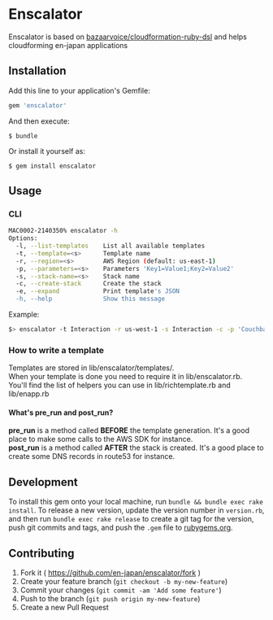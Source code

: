 # Enscalator

Enscalator is based on [bazaarvoice/cloudformation-ruby-dsl](https://github.com/bazaarvoice/cloudformation-ruby-dsl) and helps cloudforming en-japan applications

## Installation

Add this line to your application's Gemfile:

```ruby
gem 'enscalator'
```

And then execute:

    $ bundle

Or install it yourself as:

    $ gem install enscalator

## Usage

### CLI
```bash
MAC0002-2140350% enscalator -h
Options:
  -l, --list-templates    List all available templates
  -t, --template=<s>      Template name
  -r, --region=<s>        AWS Region (default: us-east-1)
  -p, --parameters=<s>    Parameters 'Key1=Value1;Key2=Value2'
  -s, --stack-name=<s>    Stack name
  -c, --create-stack      Create the stack
  -e, --expand            Print template's JSON
  -h, --help              Show this message
```

Example:
```bash
$> enscalator -t Interaction -r us-west-1 -s Interaction -c -p 'CouchbaseInteractionKeyName=test;WebServerPort=9000'
```

### How to write a template
Templates are stored in lib/enscalator/templates/.  
When your template is done you need to require it in lib/enscalator.rb.  
You'll find the list of helpers you can use in lib/richtemplate.rb and lib/enapp.rb

#### What's pre_run and post_run?
**pre_run** is a method called **BEFORE** the template generation. It's a good place to make some calls to the AWS SDK for instance.  
**post_run** is a method called **AFTER** the stack is created. It's a good place to create some DNS records in route53 for instance.

## Development

To install this gem onto your local machine, run `bundle && bundle exec rake install`. To release a new version, update the version number in `version.rb`, and then run `bundle exec rake release` to create a git tag for the version, push git commits and tags, and push the `.gem` file to [rubygems.org](https://rubygems.org).

## Contributing

1. Fork it ( https://github.com/en-japan/enscalator/fork )
2. Create your feature branch (`git checkout -b my-new-feature`)
3. Commit your changes (`git commit -am 'Add some feature'`)
4. Push to the branch (`git push origin my-new-feature`)
5. Create a new Pull Request
